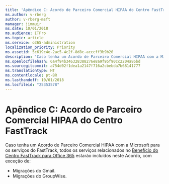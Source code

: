 ```yaml
---
title: 'Apêndice C: Acordo de Parceiro Comercial HIPAA do Centro FastTrack'
ms.author: v-rberg
author: v-rberg-msft
manager: jimmuir
ms.date: 10/01/2018
ms.audience: ITPro
ms.topic: article
ms.service: o365-administration
localization_priority: Priority
ms.assetid: 5c619c4e-2ac5-4c2f-8d8c-acccff3b9b20
description: 'Caso tenha um Acordo de Parceiro Comercial HIPAA com a Microsoft para os serviços do FastTrack, todos os serviços relacionados no Benefícios do Centro FastTrack para Office 365 estarão incluídos neste Acordo, com exceção de:'
ms.openlocfilehash: 6a4f94b346328388276e8a9f95f90cc2204a86bd
ms.sourcegitcommit: a754d02f1dea1a2147f716a2cbebda7b68141777
ms.translationtype: HT
ms.contentlocale: pt-BR
ms.lasthandoff: 10/01/2018
ms.locfileid: "25353578"
---
```

# <a name="appendix-c---fasttrack-center-hipaa-business-associate-agreement"></a>Apêndice C: Acordo de Parceiro Comercial HIPAA do Centro FastTrack

Caso tenha um Acordo de Parceiro Comercial HIPAA com a Microsoft para os serviços do FastTrack, todos os serviços relacionados no [Benefício do Centro FastTrack para Office 365](O365-fasttrack-benefit-for-office-365.md) estarão incluídos neste Acordo, com exceção de: 
  
- Migrações do Gmail.   
- Migrações do GroupWise.
    

